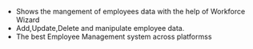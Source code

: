 - Shows the mangement of employees data with the help of Workforce Wizard
- Add,Update,Delete and manipulate employee data.
- The best Employee Management system across platformss
